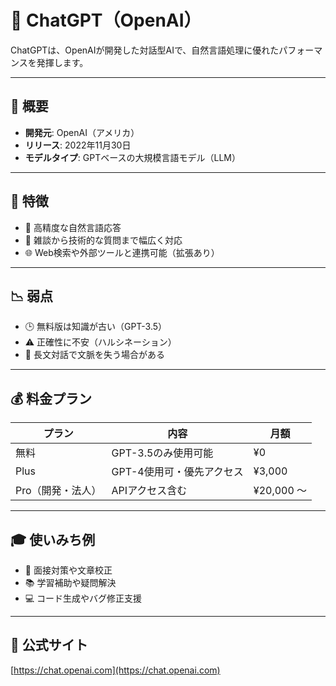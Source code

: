 # 🤖 ChatGPT（OpenAI）

ChatGPTは、OpenAIが開発した対話型AIで、自然言語処理に優れたパフォーマンスを発揮します。

---

## 📅 概要

- **開発元**: OpenAI（アメリカ）
- **リリース**: 2022年11月30日
- **モデルタイプ**: GPTベースの大規模言語モデル（LLM）

---

## 🌟 特徴

- 🧠 高精度な自然言語応答
- 💬 雑談から技術的な質問まで幅広く対応
- 🌐 Web検索や外部ツールと連携可能（拡張あり）

---

## 📉 弱点

- 🕒 無料版は知識が古い（GPT-3.5）
- ⚠ 正確性に不安（ハルシネーション）
- 🧠 長文対話で文脈を失う場合がある


---

## 💰 料金プラン

| プラン | 内容 | 月額 |
|-------|------|------|
| 無料 | GPT-3.5のみ使用可能 | ¥0 |
| Plus | GPT-4使用可・優先アクセス | ¥3,000 |
| Pro（開発・法人） | APIアクセス含む | ¥20,000 〜 |

---

## 🎓 使いみち例

- 📄 面接対策や文章校正
- 📚 学習補助や疑問解決
- 💻 コード生成やバグ修正支援

---

## 🔗 公式サイト

[https://chat.openai.com](https://chat.openai.com)
